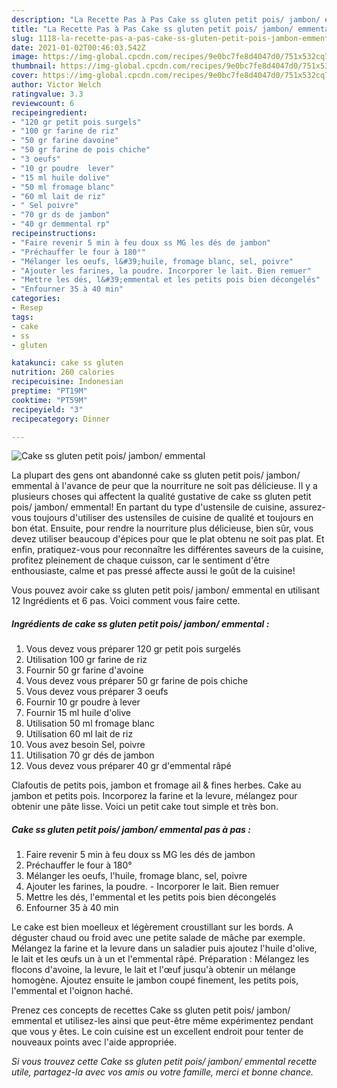 ```yaml
---
description: "La Recette Pas à Pas Cake ss gluten petit pois/ jambon/ emmental"
title: "La Recette Pas à Pas Cake ss gluten petit pois/ jambon/ emmental"
slug: 1118-la-recette-pas-a-pas-cake-ss-gluten-petit-pois-jambon-emmental
date: 2021-01-02T00:46:03.542Z
image: https://img-global.cpcdn.com/recipes/9e0bc7fe8d4047d0/751x532cq70/cake-ss-gluten-petit-pois-jambon-emmental-photo-principale-de-la-recette.jpg
thumbnail: https://img-global.cpcdn.com/recipes/9e0bc7fe8d4047d0/751x532cq70/cake-ss-gluten-petit-pois-jambon-emmental-photo-principale-de-la-recette.jpg
cover: https://img-global.cpcdn.com/recipes/9e0bc7fe8d4047d0/751x532cq70/cake-ss-gluten-petit-pois-jambon-emmental-photo-principale-de-la-recette.jpg
author: Victor Welch
ratingvalue: 3.3
reviewcount: 6
recipeingredient:
- "120 gr petit pois surgels"
- "100 gr farine de riz"
- "50 gr farine davoine"
- "50 gr farine de pois chiche"
- "3 oeufs"
- "10 gr poudre  lever"
- "15 ml huile dolive"
- "50 ml fromage blanc"
- "60 ml lait de riz"
- " Sel poivre"
- "70 gr ds de jambon"
- "40 gr demmental rp"
recipeinstructions:
- "Faire revenir 5 min à feu doux ss MG les dés de jambon"
- "Préchauffer le four à 180°"
- "Mélanger les oeufs, l&#39;huile, fromage blanc, sel, poivre"
- "Ajouter les farines, la poudre. Incorporer le lait. Bien remuer"
- "Mettre les dés, l&#39;emmental et les petits pois bien décongelés"
- "Enfourner 35 à 40 min"
categories:
- Resep
tags:
- cake
- ss
- gluten

katakunci: cake ss gluten 
nutrition: 260 calories
recipecuisine: Indonesian
preptime: "PT19M"
cooktime: "PT59M"
recipeyield: "3"
recipecategory: Dinner

---
```



![Cake ss gluten petit pois/ jambon/ emmental](https://img-global.cpcdn.com/recipes/9e0bc7fe8d4047d0/751x532cq70/cake-ss-gluten-petit-pois-jambon-emmental-photo-principale-de-la-recette.jpg)

La plupart des gens ont abandonné cake ss gluten petit pois/ jambon/ emmental à l'avance de peur que la nourriture ne soit pas délicieuse. Il y a plusieurs choses qui affectent la qualité gustative de cake ss gluten petit pois/ jambon/ emmental! En partant du type d'ustensile de cuisine, assurez-vous toujours d'utiliser des ustensiles de cuisine de qualité et toujours en bon état. Ensuite, pour rendre la nourriture plus délicieuse, bien sûr, vous devez utiliser beaucoup d'épices pour que le plat obtenu ne soit pas plat. Et enfin, pratiquez-vous pour reconnaître les différentes saveurs de la cuisine, profitez pleinement de chaque cuisson, car le sentiment d'être enthousiaste, calme et pas pressé affecte aussi le goût de la cuisine!

<!--inarticleads1-->

Vous pouvez avoir cake ss gluten petit pois/ jambon/ emmental en utilisant 12 Ingrédients et 6 pas. Voici comment vous faire cette.

##### Ingrédients de cake ss gluten petit pois/ jambon/ emmental :

1. Vous devez vous préparer 120 gr petit pois surgelés
1. Utilisation 100 gr farine de riz
1. Fournir 50 gr farine d&#39;avoine
1. Vous devez vous préparer 50 gr farine de pois chiche
1. Vous devez vous préparer 3 oeufs
1. Fournir 10 gr poudre à lever
1. Fournir 15 ml huile d&#39;olive
1. Utilisation 50 ml fromage blanc
1. Utilisation 60 ml lait de riz
1. Vous avez besoin  Sel, poivre
1. Utilisation 70 gr dés de jambon
1. Vous devez vous préparer 40 gr d&#39;emmental râpé


Clafoutis de petits pois, jambon et fromage ail &amp; fines herbes. Cake au jambon et petits pois. Incorporez la farine et la levure, mélangez pour obtenir une pâte lisse. Voici un petit cake tout simple et très bon. 

<!--inarticleads2-->

##### Cake ss gluten petit pois/ jambon/ emmental pas à pas :

1. Faire revenir 5 min à feu doux ss MG les dés de jambon
1. Préchauffer le four à 180°
1. Mélanger les oeufs, l&#39;huile, fromage blanc, sel, poivre
1. Ajouter les farines, la poudre. - Incorporer le lait. Bien remuer
1. Mettre les dés, l&#39;emmental et les petits pois bien décongelés
1. Enfourner 35 à 40 min


Le cake est bien moelleux et légèrement croustillant sur les bords. A déguster chaud ou froid avec une petite salade de mâche par exemple. Mélangez la farine et la levure dans un saladier puis ajoutez l&#39;huile d&#39;olive, le lait et les œufs un à un et l&#39;emmental râpé. Préparation : Mélangez les flocons d&#39;avoine, la levure, le lait et l&#39;œuf jusqu&#39;à obtenir un mélange homogène. Ajoutez ensuite le jambon coupé finement, les petits pois, l&#39;emmental et l&#39;oignon haché. 

<!--inarticleads1-->

<p>
Prenez ces concepts de recettes Cake ss gluten petit pois/ jambon/ emmental et utilisez-les ainsi que peut-être même expérimentez pendant que vous y êtes. Le coin cuisine est un excellent endroit pour tenter de nouveaux points avec l'aide appropriée.
</p>

<p>
<i>Si vous trouvez cette Cake ss gluten petit pois/ jambon/ emmental recette utile, partagez-la avec vos amis ou votre famille, merci et bonne chance.</i>
</p>
